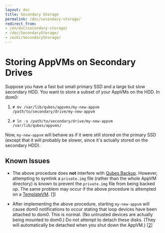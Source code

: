 ```yaml
---
layout: doc
title: Secondary Storage
permalink: /doc/secondary-storage/
redirect_from:
- /en/doc/secondary-storage/
- /doc/SecondaryStorage/
- /wiki/SecondaryStorage/
---
```


Storing AppVMs on Secondary Drives
==================================

Suppose you have a fast but small primary SSD and a large but slow secondary
HDD.  You want to store a subset of your AppVMs on the HDD. In dom0:

1. `# mv /var/lib/qubes/appvms/my-new-appvm
/path/to/secondary/drive/my-new-appvm`

2. `# ln -s /path/to/secondary/drive/my-new-appvm /var/lib/qubes/appvms/`

Now, `my-new-appvm` will behave as if it were still stored on the primary SSD
(except that it will probably be slower, since it's actually stored on the
secondary HDD).

Known Issues
------------

 * The above procedure does **not** interfere with [Qubes Backup][]. However,
   attempting to symlink a `private.img` file (rather than the whole AppVM
   directory) is known to prevent the `private.img` file from being backed up.
   The same problem may occur if the above procedure is attempted on a
   [TemplateVM][]. [[1]]

 * After implementing the above procedure, starting `my-new-appvm` will cause
   dom0 notifications to occur stating that loop devices have been attached to
   dom0. This is normal. (No untrusted devices are actually being mounted to
   dom0.) Do not attempt to detach these disks. (They will automatically be
   detached when you shut down the AppVM.) [[2]]

[Qubes Backup]: https://www.qubes-os.org/doc/BackupRestore/
[TemplateVM]: https://www.qubes-os.org/doc/Templates/
[1]: https://groups.google.com/d/topic/qubes-users/EITd1kBHD30/discussion
[2]: https://groups.google.com/d/topic/qubes-users/nDrOM7dzLNE/discussion

